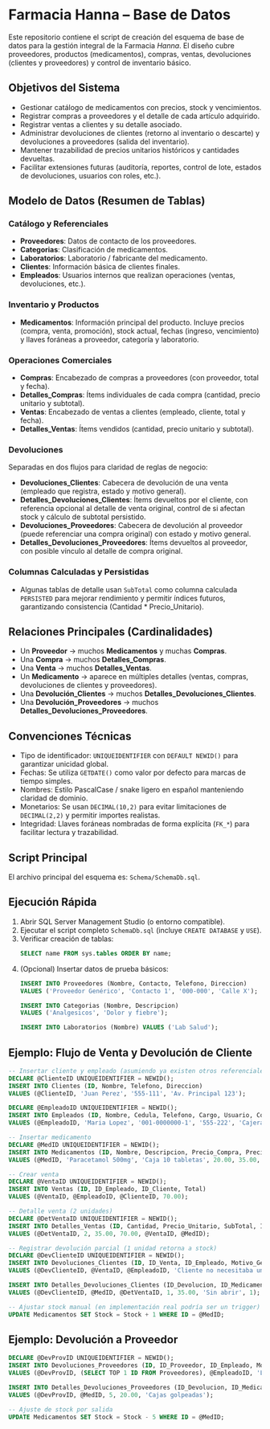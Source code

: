 # Farmacia Hanna – Base de Datos

Este repositorio contiene el script de creación del esquema de base de datos para la gestión integral de la Farmacia *Hanna*. El diseño cubre proveedores, productos (medicamentos), compras, ventas, devoluciones (clientes y proveedores) y control de inventario básico.

## Objetivos del Sistema
- Gestionar catálogo de medicamentos con precios, stock y vencimientos.
- Registrar compras a proveedores y el detalle de cada artículo adquirido.
- Registrar ventas a clientes y su detalle asociado.
- Administrar devoluciones de clientes (retorno al inventario o descarte) y devoluciones a proveedores (salida del inventario).
- Mantener trazabilidad de precios unitarios históricos y cantidades devueltas.
- Facilitar extensiones futuras (auditoría, reportes, control de lote, estados de devoluciones, usuarios con roles, etc.).

## Modelo de Datos (Resumen de Tablas)

### Catálogo y Referenciales
- **Proveedores**: Datos de contacto de los proveedores.
- **Categorias**: Clasificación de medicamentos.
- **Laboratorios**: Laboratorio / fabricante del medicamento.
- **Clientes**: Información básica de clientes finales.
- **Empleados**: Usuarios internos que realizan operaciones (ventas, devoluciones, etc.).

### Inventario y Productos
- **Medicamentos**: Información principal del producto. Incluye precios (compra, venta, promoción), stock actual, fechas (ingreso, vencimiento) y llaves foráneas a proveedor, categoría y laboratorio.

### Operaciones Comerciales
- **Compras**: Encabezado de compras a proveedores (con proveedor, total y fecha).
- **Detalles_Compras**: Ítems individuales de cada compra (cantidad, precio unitario y subtotal).
- **Ventas**: Encabezado de ventas a clientes (empleado, cliente, total y fecha).
- **Detalles_Ventas**: Ítems vendidos (cantidad, precio unitario y subtotal).

### Devoluciones
Separadas en dos flujos para claridad de reglas de negocio:
- **Devoluciones_Clientes**: Cabecera de devolución de una venta (empleado que registra, estado y motivo general).
- **Detalles_Devoluciones_Clientes**: Ítems devueltos por el cliente, con referencia opcional al detalle de venta original, control de si afectan stock y cálculo de subtotal persistido.
- **Devoluciones_Proveedores**: Cabecera de devolución al proveedor (puede referenciar una compra original) con estado y motivo general.
- **Detalles_Devoluciones_Proveedores**: Ítems devueltos al proveedor, con posible vínculo al detalle de compra original.

### Columnas Calculadas y Persistidas
- Algunas tablas de detalle usan `SubTotal` como columna calculada `PERSISTED` para mejorar rendimiento y permitir índices futuros, garantizando consistencia (Cantidad * Precio_Unitario).

## Relaciones Principales (Cardinalidades)
- Un **Proveedor** -> muchos **Medicamentos** y muchas **Compras**.
- Una **Compra** -> muchos **Detalles_Compras**.
- Una **Venta** -> muchos **Detalles_Ventas**.
- Un **Medicamento** -> aparece en múltiples detalles (ventas, compras, devoluciones de clientes y proveedores).
- Una **Devolución_Clientes** -> muchos **Detalles_Devoluciones_Clientes**.
- Una **Devolución_Proveedores** -> muchos **Detalles_Devoluciones_Proveedores**.

## Convenciones Técnicas
- Tipo de identificador: `UNIQUEIDENTIFIER` con `DEFAULT NEWID()` para garantizar unicidad global.
- Fechas: Se utiliza `GETDATE()` como valor por defecto para marcas de tiempo simples.
- Nombres: Estilo PascalCase / snake ligero en español manteniendo claridad de dominio.
- Monetarios: Se usan `DECIMAL(10,2)` para evitar limitaciones de `DECIMAL(2,2)` y permitir importes realistas.
- Integridad: Llaves foráneas nombradas de forma explícita (`FK_*`) para facilitar lectura y trazabilidad.

## Script Principal
El archivo principal del esquema es: `Schema/SchemaDb.sql`.

## Ejecución Rápida
1. Abrir SQL Server Management Studio (o entorno compatible).
2. Ejecutar el script completo `SchemaDb.sql` (incluye `CREATE DATABASE` y `USE`).
3. Verificar creación de tablas:
	```sql
	SELECT name FROM sys.tables ORDER BY name;
	```
4. (Opcional) Insertar datos de prueba básicos:
	```sql
	INSERT INTO Proveedores (Nombre, Contacto, Telefono, Direccion)
	VALUES ('Proveedor Genérico', 'Contacto 1', '000-000', 'Calle X');

	INSERT INTO Categorias (Nombre, Descripcion)
	VALUES ('Analgesicos', 'Dolor y fiebre');

	INSERT INTO Laboratorios (Nombre) VALUES ('Lab Salud');
	```

## Ejemplo: Flujo de Venta y Devolución de Cliente
```sql
-- Insertar cliente y empleado (asumiendo ya existen otros referenciales)
DECLARE @ClienteID UNIQUEIDENTIFIER = NEWID();
INSERT INTO Clientes (ID, Nombre, Telefono, Direccion)
VALUES (@ClienteID, 'Juan Perez', '555-111', 'Av. Principal 123');

DECLARE @EmpleadoID UNIQUEIDENTIFIER = NEWID();
INSERT INTO Empleados (ID, Nombre, Cedula, Telefono, Cargo, Usuario, Contraseña_Hash)
VALUES (@EmpleadoID, 'Maria Lopez', '001-0000000-1', '555-222', 'Cajera', 'mlopez', 'hash');

-- Insertar medicamento
DECLARE @MedID UNIQUEIDENTIFIER = NEWID();
INSERT INTO Medicamentos (ID, Nombre, Descripcion, Precio_Compra, Precio_Venta, Stock, Fecha_Vencimiento)
VALUES (@MedID, 'Paracetamol 500mg', 'Caja 10 tabletas', 20.00, 35.00, 100, '2026-12-31');

-- Crear venta
DECLARE @VentaID UNIQUEIDENTIFIER = NEWID();
INSERT INTO Ventas (ID, ID_Empleado, ID_Cliente, Total)
VALUES (@VentaID, @EmpleadoID, @ClienteID, 70.00);

-- Detalle venta (2 unidades)
DECLARE @DetVentaID UNIQUEIDENTIFIER = NEWID();
INSERT INTO Detalles_Ventas (ID, Cantidad, Precio_Unitario, SubTotal, ID_Venta, ID_Medicamento)
VALUES (@DetVentaID, 2, 35.00, 70.00, @VentaID, @MedID);

-- Registrar devolución parcial (1 unidad retorna a stock)
DECLARE @DevClienteID UNIQUEIDENTIFIER = NEWID();
INSERT INTO Devoluciones_Clientes (ID, ID_Venta, ID_Empleado, Motivo_General)
VALUES (@DevClienteID, @VentaID, @EmpleadoID, 'Cliente no necesitaba una caja');

INSERT INTO Detalles_Devoluciones_Clientes (ID_Devolucion, ID_Medicamento, ID_Detalle_Venta, Cantidad, Precio_Unitario, Motivo_Item, Afecta_Stock)
VALUES (@DevClienteID, @MedID, @DetVentaID, 1, 35.00, 'Sin abrir', 1);

-- Ajustar stock manual (en implementación real podría ser un trigger)
UPDATE Medicamentos SET Stock = Stock + 1 WHERE ID = @MedID;
```

## Ejemplo: Devolución a Proveedor
```sql
DECLARE @DevProvID UNIQUEIDENTIFIER = NEWID();
INSERT INTO Devoluciones_Proveedores (ID, ID_Proveedor, ID_Empleado, Motivo_General)
VALUES (@DevProvID, (SELECT TOP 1 ID FROM Proveedores), @EmpleadoID, 'Lote con empaques dañados');

INSERT INTO Detalles_Devoluciones_Proveedores (ID_Devolucion, ID_Medicamento, Cantidad, Precio_Unitario, Motivo_Item)
VALUES (@DevProvID, @MedID, 5, 20.00, 'Cajas golpeadas');

-- Ajuste de stock por salida
UPDATE Medicamentos SET Stock = Stock - 5 WHERE ID = @MedID;
```

